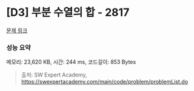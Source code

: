 # [D3] 부분 수열의 합 - 2817 

[문제 링크](https://swexpertacademy.com/main/code/problem/problemDetail.do?contestProbId=AV7IzvG6EksDFAXB) 

### 성능 요약

메모리: 23,620 KB, 시간: 244 ms, 코드길이: 853 Bytes



> 출처: SW Expert Academy, https://swexpertacademy.com/main/code/problem/problemList.do